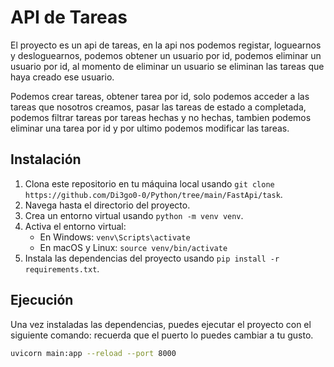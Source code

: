 # API de Tareas

El proyecto es un api de tareas, en la api nos podemos registar, loguearnos y desloguearnos, podemos obtener un usuario por id, podemos eliminar un usuario por id, al momento de eliminar un usuario se eliminan las tareas que haya creado ese usuario.

Podemos crear tareas, obtener tarea por id, solo podemos acceder a las tareas que nosotros creamos, pasar las tareas de estado a completada, podemos filtrar tareas por tareas hechas y no hechas, tambien podemos eliminar una tarea por id y por ultimo podemos modificar las tareas.

## Instalación

1. Clona este repositorio en tu máquina local usando `git clone https://github.com/Di3go0-0/Python/tree/main/FastApi/task`.
2. Navega hasta el directorio del proyecto.
3. Crea un entorno virtual usando `python -m venv venv`.
4. Activa el entorno virtual:
   - En Windows: `venv\Scripts\activate`
   - En macOS y Linux: `source venv/bin/activate`
5. Instala las dependencias del proyecto usando `pip install -r requirements.txt`.

## Ejecución

Una vez instaladas las dependencias, puedes ejecutar el proyecto con el siguiente comando:
recuerda que el puerto lo puedes cambiar a tu gusto.

```bash
uvicorn main:app --reload --port 8000
